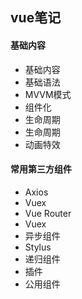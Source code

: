 ## vue笔记

#### 基础内容

- 基础内容
- 基础语法
- MVVM模式
- 组件化
- 生命周期
- 生命周期
- 动画特效

#### 常用第三方组件

- Axios
- Vuex
- Vue Router
- Vuex
- 异步组件
- Stylus
- 递归组件
- 插件
- 公用组件